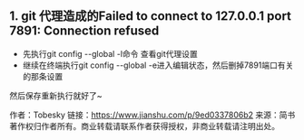 ## 1. git 代理造成的Failed to connect to 127.0.0.1 port 7891: Connection refused

- 先执行git config --global -l命令 查看git代理设置
- 继续在终端执行git config --global -e进入编辑状态，然后删掉7891端口有关的那条设置

然后保存重新执行就好了~

作者：Tobesky
链接：https://www.jianshu.com/p/9ed0337806b2
来源：简书
著作权归作者所有。商业转载请联系作者获得授权，非商业转载请注明出处。